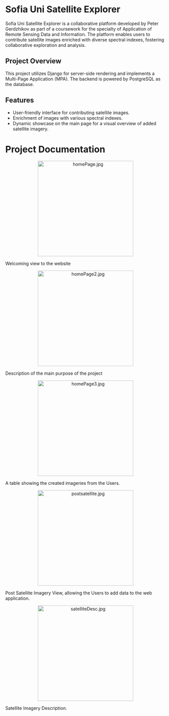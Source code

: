 # Sofia Uni Satellite Explorer

Sofia Uni Satellite Explorer is a collaborative platform developed by Peter Gerdzhikov as part of a coursework for the specialty of Application of Remote Sensing Data and Information. The platform enables users to contribute satellite images enriched with diverse spectral indexes, fostering collaborative exploration and analysis.

## Project Overview

This project utilizes Django for server-side rendering and implements a Multi-Page Application (MPA). The backend is powered by PostgreSQL as the database.

## Features

- User-friendly interface for contributing satellite images.
- Enrichment of images with various spectral indexes.
- Dynamic showcase on the main page for a visual overview of added satellite imagery.

# Project Documentation

<p align="center">
    <img height="300em" src="https://github.com/PowerCell46/Mini-Projects/blob/main/SofiaUniSatelliteExplorer/images/HomeView1.PNG" alt="homePage.jpg"/>
    <br>
</p>
    Welcoming view to the website

<p align="center">
    <img height="300em" src="https://github.com/PowerCell46/Mini-Projects/blob/main/SofiaUniSatelliteExplorer/images/HomeView2.PNG" alt="homePage2.jpg"/>
    <br>
</p>
    Description of the main purpose of the project

<p align="center">
    <img height="300em" src="https://github.com/PowerCell46/Mini-Projects/blob/main/SofiaUniSatelliteExplorer/images/HomeView3.PNG" alt="homePage3.jpg"/>
    <br>
</p>
    A table showing the created imageries from the Users.

<p align="center">
    <img height="300em" src="https://github.com/PowerCell46/Mini-Projects/blob/main/SofiaUniSatelliteExplorer/images/PostSatellite.PNG" alt="postsatellite.jpg"/>
    <br>
</p>
    Post Satellite Imagery View, allowing the Users to add data to the web application.

<p align="center">
    <img height="300em" src="https://github.com/PowerCell46/Mini-Projects/blob/main/SofiaUniSatelliteExplorer/images/SatelliteImageryDesc.PNG" alt="satelliteDesc.jpg"/>
    <br>
</p>
    Satellite Imagery Description.

